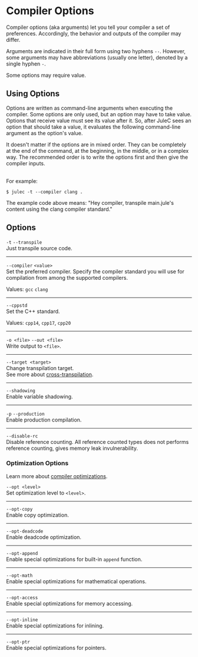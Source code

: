 # Compiler Options
Compiler options (aka arguments) let you tell your compiler a set of preferences. Accordingly, the behavior and outputs of the compiler may differ.

Arguments are indicated in their full form using two hyphens `--`. However, some arguments may have abbreviations (usually one letter), denoted by a single hyphen `-`.

Some options may require value.

## Using Options
Options are written as command-line arguments when executing the compiler. Some options are only used, but an option may have to take value. Options that receive value must see its value after it. So, after JuleC sees an option that should take a value, it evaluates the following command-line argument as the option's value.

It doesn't matter if the options are in mixed order. They can be completely at the end of the command, at the beginning, in the middle, or in a complex way. The recommended order is to write the options first and then give the compiler inputs.

\
For example:
```
$ julec -t --compiler clang .
```
The example code above means: "Hey compiler, transpile main.jule's content using the clang compiler standard." 

## Options
`-t` `--transpile` \
Just transpile source code.

---

`--compiler` `<value>` \
Set the preferred compiler. Specify the compiler standard you will use for compilation from among the supported compilers.

Values: `gcc` `clang`

---

`--cppstd` \
Set the C++ standard.

Values: `cpp14`, `cpp17`, `cpp20`

---

`-o <file>` `--out <file>` \
Write output to `<file>`.

---

`--target <target>` \
Change transpilation target. \
See more about [cross-transpilation](/compiler/cross-transpilation).

---

`--shadowing`\
Enable variable shadowing.

---

`-p` `--production`\
Enable production compilation.

---

`--disable-rc`\
Disable reference counting. All reference counted types does not performs reference counting, gives memory leak invulnerability.

### Optimization Options

Learn more about [compiler optimizations](/compiler/compiler-optimizations).

`--opt <level>` \
Set optimization level to `<level>`.

---

`--opt-copy` \
Enable copy optimization.

---

`--opt-deadcode` \
Enable deadcode optimization.

---

`--opt-append` \
Enable special optimizations for built-in `append` function.

---

`--opt-math` \
Enable special optimizations for mathematical operations.

---

`--opt-access` \
Enable special optimizations for memory accessing.

---

`--opt-inline` \
Enable special optimizations for inlining.

---

`--opt-ptr` \
Enable special optimizations for pointers.
